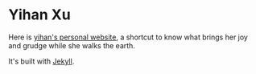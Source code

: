 # Yihan Xu

Here is [yihan's personal website](https://yihanxu.github.io), a shortcut to know what brings her joy and grudge while she walks the earth.  </br>

It's built with [Jekyll](https://github.com/jekyll).
